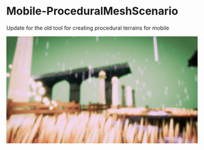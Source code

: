 # Mobile-ProceduralMeshScenario
Update for the old tool for creating procedural terrains for mobile

![img](https://github.com/resetme/Mobile-ProceduralMeshScenario/blob/main/GitFiles/Procedural1.png)
